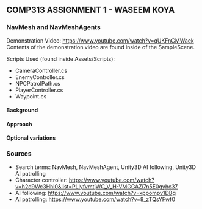 ## COMP313 ASSIGNMENT 1 - WASEEM KOYA

### NavMesh and NavMeshAgents

Demonstration Video: https://www.youtube.com/watch?v=qUKFnCMWaek
Contents of the demonstration video are found inside of the SampleScene.

Scripts Used (found inside Assets/Scripts):
* CameraController.cs
* EnemyController.cs
* NPCPatrolPath.cs
* PlayerController.cs
* Waypoint.cs

#### Background


#### Approach


#### Optional variations


### Sources

* Search terms: NavMesh, NavMeshAgent, Unity3D AI following, Unity3D AI patrolling
* Character controller: https://www.youtube.com/watch?v=h2d9Wc3Hhi0&list=PLiyfvmtjWC_V_H-VMGGAZi7n5E0gyhc37
* AI following: https://www.youtube.com/watch?v=xppompv1DBg
* AI patrolling: https://www.youtube.com/watch?v=8_zTQsYFwf0
